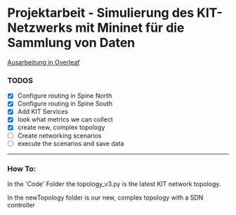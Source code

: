 # Projektarbeit - Simulierung des KIT-Netzwerks mit Mininet für die Sammlung von Daten

[Ausarbeitung in Overleaf](https://de.overleaf.com/read/vhmxkngntjpv#83789b)

### TODOS
- [x] Configure routing in Spine North
- [x] Configure routing in Spine South
- [x] Add KIT Services
- [x] look what metrics we can collect
- [x] create new, complex topology
- [ ] Create networking scenarios
- [ ] execute the scenarios and save data

____________________

### How To:
In the 'Code' Folder the topology_v3.py is the latest KIT network topology.

In the newTopology folder is our new, complex topology with a SDN controller
